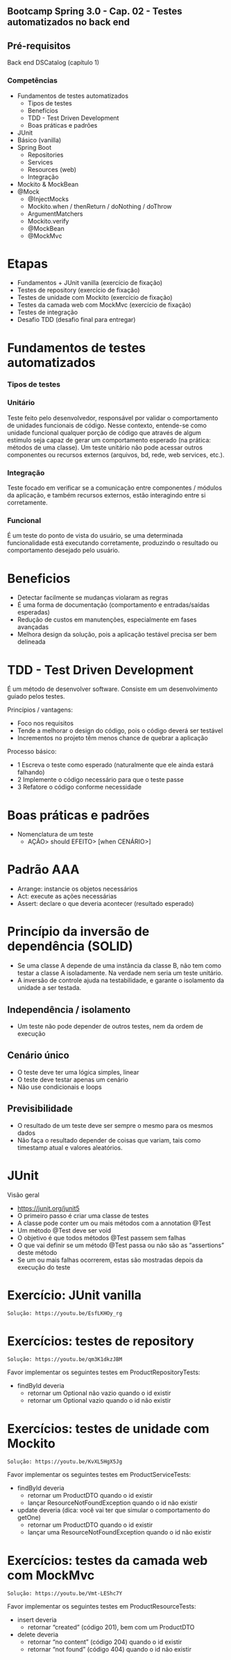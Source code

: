 
## Bootcamp Spring 3.0 - Cap. 02 - Testes automatizados no back end

## Pré-requisitos
Back end DSCatalog (capítulo 1)

### Competências
- Fundamentos de testes automatizados
  - Tipos de testes
  - Benefícios
  - TDD - Test Driven Development
  - Boas práticas e padrões
- JUnit 
- Básico (vanilla)
- Spring Boot
  - Repositories
  - Services
  - Resources (web)
  - Integração
- Mockito & MockBean
- @Mock
  - @InjectMocks
  - Mockito.when / thenReturn / doNothing / doThrow
  - ArgumentMatchers
  - Mockito.verify
  - @MockBean
  - @MockMvc


# Etapas
- Fundamentos + JUnit vanilla (exercício de fixação)
- Testes de repository (exercício de fixação)
- Testes de unidade com Mockito (exercício de fixação)
- Testes da camada web com MockMvc (exercício de fixação)
- Testes de integração
- Desafio TDD (desafio final para entregar)

# Fundamentos de testes automatizados

### Tipos de testes
### Unitário
Teste feito pelo desenvolvedor, responsável por validar o comportamento de unidades funcionais de código. Nesse contexto, entende-se como unidade funcional qualquer porção de código que através de algum estímulo seja capaz de gerar um comportamento esperado (na prática: métodos de uma classe). Um teste unitário não pode acessar outros componentes ou recursos externos (arquivos, bd, rede, web services, etc.).
### Integração
Teste focado em verificar se a comunicação entre componentes / módulos da aplicação, e também recursos externos, estão interagindo entre si corretamente.
### Funcional
É um teste do ponto de vista do usuário, se uma determinada funcionalidade está executando corretamente, produzindo o resultado ou comportamento desejado pelo usuário.


# Beneficios
- Detectar facilmente se mudanças violaram as regras
- É uma forma de documentação (comportamento e entradas/saídas esperadas)
- Redução de custos em manutenções, especialmente em fases avançadas
- Melhora design da solução, pois a aplicação testável precisa ser bem delineada

# TDD - Test Driven Development
É um método de desenvolver software. Consiste em um desenvolvimento guiado pelos testes.

Princípios / vantagens:
- Foco nos requisitos
- Tende a melhorar o design do código, pois o código deverá ser testável
- Incrementos no projeto têm menos chance de quebrar a aplicação

Processo básico:
- 1 Escreva o teste como esperado (naturalmente que ele ainda estará falhando)
- 2 Implemente o código necessário para que o teste passe
- 3 Refatore o código conforme necessidade

# Boas práticas e padrões
- Nomenclatura de um teste
  - AÇÃO> should EFEITO> [when CENÁRIO>] 
 

# Padrão AAA
- Arrange: instancie os objetos necessários
- Act: execute as ações necessárias
- Assert: declare o que deveria acontecer (resultado esperado)

# Princípio da inversão de dependência (SOLID)
- Se uma classe A depende de uma instância da classe B, não tem como testar a classe A isoladamente. Na verdade nem seria um teste unitário.
- A inversão de controle ajuda na testabilidade, e garante o isolamento da unidade a ser testada.

## Independência / isolamento
- Um teste não pode depender de outros testes, nem da ordem de execução

## Cenário único
- O teste deve ter uma lógica simples, linear
- O teste deve testar apenas um cenário
- Não use condicionais e loops

## Previsibilidade
- O resultado de um teste deve ser sempre o mesmo para os mesmos dados
- Não faça o resultado depender de coisas que variam, tais como timestamp atual e valores aleatórios.


# JUnit
Visão geral
- https://junit.org/junit5
- O primeiro passo é criar uma classe de testes
- A classe pode conter um ou mais métodos com a annotation @Test
- Um método @Test deve ser void
- O objetivo é que todos métodos @Test passem sem falhas
- O que vai definir se um método @Test passa ou não são as “assertions” deste método
- Se um ou mais falhas ocorrerem, estas são mostradas depois da execução do teste



# Exercício: JUnit vanilla
    Solução: https://youtu.be/EsfLKHOy_rg




















# Exercícios: testes de repository
    Solução: https://youtu.be/qm3K1dkzJBM


Favor implementar os seguintes testes em ProductRepositoryTests:
- findById deveria
  - retornar um Optional<Product> não vazio quando o id existir
  - retornar um Optional<Product> vazio quando o id não existir

  
# Exercícios: testes de unidade com Mockito
    Solução: https://youtu.be/KvXL5HgX5Jg

Favor implementar os seguintes testes em ProductServiceTests:

- findById deveria
  - retornar um ProductDTO quando o id existir
  - lançar ResourceNotFoundException quando o id não existir
- update deveria (dica: você vai ter que simular o comportamento do getOne)
    - retornar um ProductDTO quando o id existir
    - lançar uma ResourceNotFoundException quando o id não existir
    
# Exercícios: testes da camada web com MockMvc
    Solução: https://youtu.be/Vmt-LEShc7Y

Favor implementar os seguintes testes em ProductResourceTests:

- insert deveria
  - retornar “created” (código 201), bem com um ProductDTO
- delete deveria
  - retornar “no content” (código 204) quando o id existir
  - retornar “not found” (código 404) quando o id não existir
